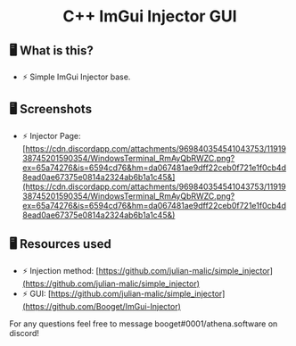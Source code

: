 <h1 align="center">C++ ImGui Injector GUI</h1>

## 🖥️ What is this?
- ⚡ Simple ImGui Injector base.

## 🖥️ Screenshots
 - ⚡ Injector Page: [https://cdn.discordapp.com/attachments/969840354541043753/1191938745201590354/WindowsTerminal_RmAyQbRWZC.png?ex=65a74276&is=6594cd76&hm=da067481ae9dff22ceb0f721e1f0cb4d8ead0ae67375e0814a2324ab6b1a1c45&](https://cdn.discordapp.com/attachments/969840354541043753/1191938745201590354/WindowsTerminal_RmAyQbRWZC.png?ex=65a74276&is=6594cd76&hm=da067481ae9dff22ceb0f721e1f0cb4d8ead0ae67375e0814a2324ab6b1a1c45&)

## 🖥️ Resources used
 - ⚡ Injection method: [https://github.com/julian-malic/simple_injector](https://github.com/julian-malic/simple_injector)
 - ⚡ GUI: [https://github.com/julian-malic/simple_injector](https://github.com/Booget/ImGui-Injector)
 
For any questions feel free to message booget#0001/athena.software on discord!
